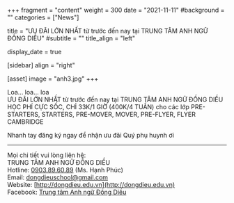 +++
fragment = "content"
weight = 300
date = "2021-11-11"
#background = ""
categories = ["News"]

title = "ƯU ĐÃI LỚN NHẤT từ trước đến nay tại TRUNG TÂM ANH NGỮ ĐỒNG DIỀU"
#subtitle = ""
title_align = "left"

display_date = true

[sidebar]
  align = "right"

[asset]
  image = "anh3.jpg"
+++


Loa... loa... loa  
ƯU ĐÃI LỚN NHẤT từ trước đến nay tại TRUNG TÂM ANH NGỮ ĐỒNG DIỀU  
HỌC PHÍ CỰC SỐC, CHỈ 33K/1 GIỜ (400K/4 TUẦN) cho các lớp PRE-STARTERS, STARTERS, PRE-MOVER, MOVER, PRE-FLYER, FLYER CAMBRIDGE  

Nhanh tay đăng ký ngay để nhận ưu đãi Quý phụ huynh ơi   

---
Mọi chi tiết vui lòng liên hệ:  
TRUNG TÂM ANH NGỮ ĐỒNG DIỀU  
Hotline: [0903.89.60.89](tel:0903896089) (Ms. Hạnh Phúc)      
Email: dongdieuschool@gmail.com  
Website: [http://dongdieu.edu.vn](http://dongdieu.edu.vn)  
Facebook: [Trung tâm Anh ngữ Đồng Diều](https://www.facebook.com/trungtamanhngudongdieu)